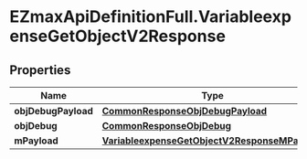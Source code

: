 # EZmaxApiDefinitionFull.VariableexpenseGetObjectV2Response

## Properties

Name | Type | Description | Notes
------------ | ------------- | ------------- | -------------
**objDebugPayload** | [**CommonResponseObjDebugPayload**](CommonResponseObjDebugPayload.md) |  | 
**objDebug** | [**CommonResponseObjDebug**](CommonResponseObjDebug.md) |  | [optional] 
**mPayload** | [**VariableexpenseGetObjectV2ResponseMPayload**](VariableexpenseGetObjectV2ResponseMPayload.md) |  | 


